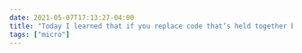 ```yaml
---
date: 2021-05-07T17:13:27-04:00
title: "Today I learned that if you replace code that’s held together by other code serving the role of duct tape with actual good code but forget to remove the metaphorical duct tape, the good code still doesn’t work."
tags: ["micro"]
---
```

